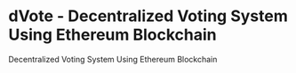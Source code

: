 # dVote - Decentralized Voting System Using Ethereum Blockchain
Decentralized Voting System Using Ethereum Blockchain
